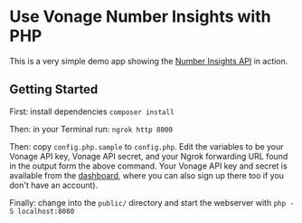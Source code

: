 # Use Vonage Number Insights with PHP

This is a very simple demo app showing the [Number Insights API](https://developer.nexmo.com/number-insight/overview) in action.

## Getting Started

First: install dependencies `composer install`

Then: in your Terminal run: `ngrok http 8000`

Then: copy `config.php.sample` to `config.php`. Edit the variables to be your Vonage API key, Vonage API secret, and your Ngrok forwarding URL found in the output form the above command. Your Vonage API key and secret is available from the [dashboard](http://dashboard.nexmo.com), where you can also sign up there too if you don't have an account).

Finally: change into the `public/` directory and start the webserver with `php -S localhost:8080`
